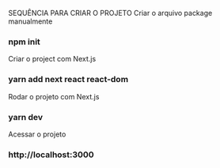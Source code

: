 SEQUÊNCIA PARA CRIAR O PROJETO
Criar o arquivo package manualmente

### npm init

Criar o project com Next.js

### yarn add next react react-dom

Rodar o projeto com Next.js

### yarn dev

Acessar o projeto

### http://localhost:3000
